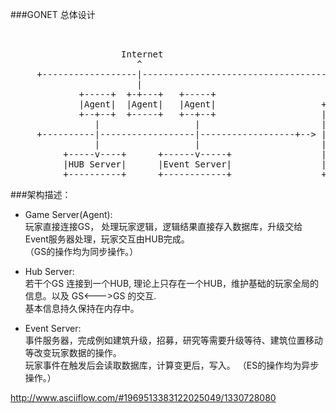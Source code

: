###GONET 总体设计

<pre>


                     Internet
                        ^
     +------------------|--------------------------------------------------+
                        |
             +-----+  +-+---+   +-----+
             |Agent|  |Agent|   |Agent|                    +-----------+
             +--+--+  +-----+   +--+--+                    | MONGODB   |
                |                  |                       |-----------|
     +----------|------------------|------------------+--&gt; | ESTATES   |
                |                  |                       | BASIC     |
          +-----v----+      +------v-----+                 | FORWARD   |
          |HUB Server|      |Event Server|                 | ....      |
          +----------+      +------------+                 +-----------+</pre>
          
###架构描述：

* Game Server(Agent):  
玩家直接连接GS， 处理玩家逻辑，逻辑结果直接存入数据库，升级交给Event服务器处理，玩家交互由HUB完成。     
（GS的操作均为同步操作。）
  
* Hub Server:  
若干个GS 连接到一个HUB, 理论上只存在一个HUB，维护基础的玩家全局的信息。以及 GS<--->GS 的交互.  
基本信息持久保持在内存中。   
    
* Event Server:  
事件服务器，完成例如建筑升级，招募，研究等需要升级等待、建筑位置移动等改变玩家数据的操作。    
玩家事件在触发后会读取数据库，计算变更后，写入。 （ES的操作均为异步操作。）


http://www.asciiflow.com/#1969513383122025049/1330728080

